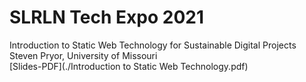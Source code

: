 # SLRLN Tech Expo 2021
Introduction to Static Web Technology for Sustainable Digital Projects  
Steven Pryor, University of Missouri  
[Slides-PDF](./Introduction to Static Web Technology.pdf)
